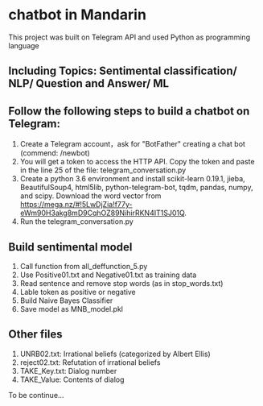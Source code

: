 # chatbot in Mandarin 
This project was built on Telegram API and used Python as programming language
## Including Topics: Sentimental classification/ NLP/ Question and Answer/ ML
## Follow the following steps to build a chatbot on Telegram:
1. Create a Telegram account，ask for "BotFather" creating a chat bot (commend: /newbot)
2. You will get a token to access the HTTP API. Copy the token and paste in the line 25 of the file: telegram_conversation.py
3. Create a python 3.6 environment and install scikit-learn 0.19.1, jieba, BeautifulSoup4, html5lib, python-telegram-bot, tqdm, pandas, numpy, and scipy. Download the word vector from https://mega.nz/#!5LwDjZia!f77y-eWm90H3akg8mD9CqhOZ89NihirRKN4IT1SJ01Q.
4. Run the telegram_conversation.py

## Build sentimental model
1. Call function from all_deffunction_5.py
2. Use Positive01.txt and Negative01.txt as training data
3. Read sentence and remove stop words (as in stop_words.txt)
4. Lable token as positive or negative
5. Build Naive Bayes Classifier
6. Save model as MNB_model.pkl

## Other files
1. UNRB02.txt: Irrational beliefs (categorized by Albert Ellis)
2. reject02.txt: Refutation of irrational beliefs
3. TAKE_Key.txt: Dialog number
4. TAKE_Value: Contents of dialog

To be continue...
